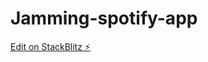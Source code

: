# Jamming-spotify-app

[Edit on StackBlitz ⚡️](https://stackblitz.com/edit/stackblitz-starters-8ffunn)